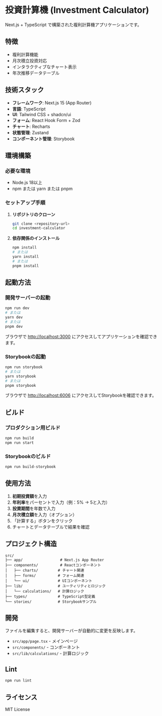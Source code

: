# 投資計算機 (Investment Calculator)

Next.js + TypeScript で構築された複利計算機アプリケーションです。

## 特徴

- 複利計算機能
- 月次積立投資対応
- インタラクティブなチャート表示
- 年次推移データテーブル

## 技術スタック

- **フレームワーク**: Next.js 15 (App Router)
- **言語**: TypeScript
- **UI**: Tailwind CSS + shadcn/ui
- **フォーム**: React Hook Form + Zod
- **チャート**: Recharts
- **状態管理**: Zustand
- **コンポーネント管理**: Storybook

## 環境構築

### 必要な環境

- Node.js 18以上
- npm または yarn または pnpm

### セットアップ手順

1. **リポジトリのクローン**
   ```bash
   git clone <repository-url>
   cd investment-calculator
   ```

2. **依存関係のインストール**
   ```bash
   npm install
   # または
   yarn install
   # または
   pnpm install
   ```

## 起動方法

### 開発サーバーの起動

```bash
npm run dev
# または
yarn dev
# または
pnpm dev
```

ブラウザで [http://localhost:3000](http://localhost:3000) にアクセスしてアプリケーションを確認できます。

### Storybookの起動

```bash
npm run storybook
# または
yarn storybook
# または
pnpm storybook
```

ブラウザで [http://localhost:6006](http://localhost:6006) にアクセスしてStorybookを確認できます。

## ビルド

### プロダクション用ビルド

```bash
npm run build
npm run start
```

### Storybookのビルド

```bash
npm run build-storybook
```

## 使用方法

1. **初期投資額**を入力
2. **年利率**をパーセントで入力（例：5% → 5と入力）
3. **投資期間**を年数で入力
4. **月次積立額**を入力（オプション）
5. 「計算する」ボタンをクリック
6. チャートとデータテーブルで結果を確認

## プロジェクト構造

```
src/
├── app/                 # Next.js App Router
├── components/          # Reactコンポーネント
│   ├── charts/         # チャート関連
│   ├── forms/          # フォーム関連
│   └── ui/             # UIコンポーネント
├── lib/                # ユーティリティとロジック
│   └── calculations/   # 計算ロジック
├── types/              # TypeScript型定義
└── stories/            # Storybookサンプル
```

## 開発

ファイルを編集すると、開発サーバーが自動的に変更を反映します。

- `src/app/page.tsx` - メインページ
- `src/components/` - コンポーネント
- `src/lib/calculations/` - 計算ロジック

## Lint

```bash
npm run lint
```

## ライセンス

MIT License